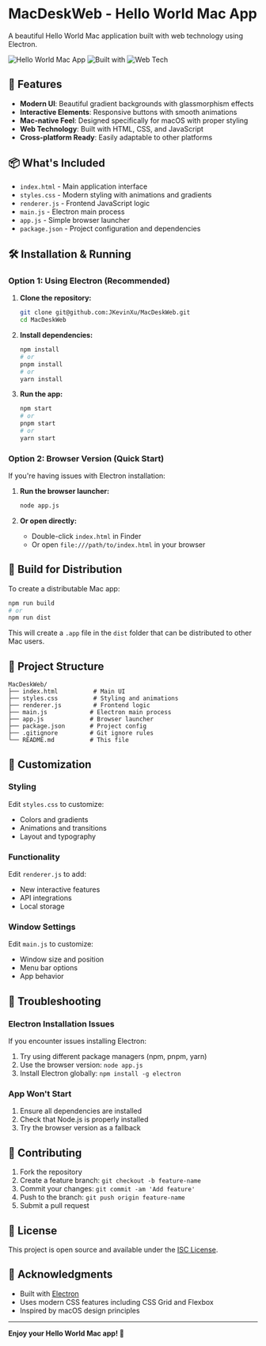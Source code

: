 # MacDeskWeb - Hello World Mac App

A beautiful Hello World Mac application built with web technology using Electron.

![Hello World Mac App](https://img.shields.io/badge/Platform-macOS-blue.svg)
![Built with](https://img.shields.io/badge/Built%20with-Electron-green.svg)
![Web Tech](https://img.shields.io/badge/Tech-HTML%2FCSS%2FJS-orange.svg)

## 🚀 Features

- **Modern UI**: Beautiful gradient backgrounds with glassmorphism effects
- **Interactive Elements**: Responsive buttons with smooth animations
- **Mac-native Feel**: Designed specifically for macOS with proper styling
- **Web Technology**: Built with HTML, CSS, and JavaScript
- **Cross-platform Ready**: Easily adaptable to other platforms

## 📦 What's Included

- `index.html` - Main application interface
- `styles.css` - Modern styling with animations and gradients
- `renderer.js` - Frontend JavaScript logic
- `main.js` - Electron main process
- `app.js` - Simple browser launcher
- `package.json` - Project configuration and dependencies

## 🛠 Installation & Running

### Option 1: Using Electron (Recommended)

1. **Clone the repository:**
   ```bash
   git clone git@github.com:JKevinXu/MacDeskWeb.git
   cd MacDeskWeb
   ```

2. **Install dependencies:**
   ```bash
   npm install
   # or
   pnpm install
   # or
   yarn install
   ```

3. **Run the app:**
   ```bash
   npm start
   # or
   pnpm start
   # or
   yarn start
   ```

### Option 2: Browser Version (Quick Start)

If you're having issues with Electron installation:

1. **Run the browser launcher:**
   ```bash
   node app.js
   ```

2. **Or open directly:**
   - Double-click `index.html` in Finder
   - Or open `file:///path/to/index.html` in your browser

## 🔧 Build for Distribution

To create a distributable Mac app:

```bash
npm run build
# or
npm run dist
```

This will create a `.app` file in the `dist` folder that can be distributed to other Mac users.

## 📁 Project Structure

```
MacDeskWeb/
├── index.html          # Main UI
├── styles.css          # Styling and animations
├── renderer.js         # Frontend logic
├── main.js            # Electron main process
├── app.js             # Browser launcher
├── package.json       # Project config
├── .gitignore         # Git ignore rules
└── README.md          # This file
```

## 🎨 Customization

### Styling
Edit `styles.css` to customize:
- Colors and gradients
- Animations and transitions
- Layout and typography

### Functionality
Edit `renderer.js` to add:
- New interactive features
- API integrations
- Local storage

### Window Settings
Edit `main.js` to customize:
- Window size and position
- Menu bar options
- App behavior

## 🐛 Troubleshooting

### Electron Installation Issues
If you encounter issues installing Electron:

1. Try using different package managers (npm, pnpm, yarn)
2. Use the browser version: `node app.js`
3. Install Electron globally: `npm install -g electron`

### App Won't Start
1. Ensure all dependencies are installed
2. Check that Node.js is properly installed
3. Try the browser version as a fallback

## 🤝 Contributing

1. Fork the repository
2. Create a feature branch: `git checkout -b feature-name`
3. Commit your changes: `git commit -am 'Add feature'`
4. Push to the branch: `git push origin feature-name`
5. Submit a pull request

## 📄 License

This project is open source and available under the [ISC License](LICENSE).

## 🙏 Acknowledgments

- Built with [Electron](https://electronjs.org/)
- Uses modern CSS features including CSS Grid and Flexbox
- Inspired by macOS design principles

---

**Enjoy your Hello World Mac app! 🎉** 
